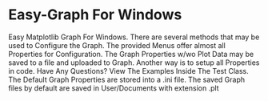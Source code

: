 # Easy-Graph For Windows
Easy Matplotlib Graph For Windows.
There are several methods that may be used to Configure the Graph.
The provided Menus offer almost all Properties for Configuration.
The Graph Properties w/wo Plot Data may be saved to a file and uploaded to Graph.
Another way is to setup all Properties in code.
Have Any Questions? View The Examples Inside The Test Class.
The Default Graph Properties are stored into a .ini file.
The saved Graph files by default are saved in User/Documents with extension .plt
